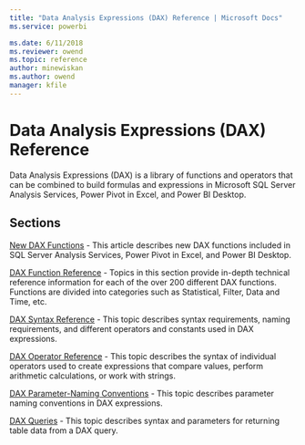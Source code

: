 ```yaml
---
title: "Data Analysis Expressions (DAX) Reference | Microsoft Docs"
ms.service: powerbi 

ms.date: 6/11/2018
ms.reviewer: owend
ms.topic: reference
author: minewiskan
ms.author: owend
manager: kfile
---
```

# Data Analysis Expressions (DAX) Reference
Data Analysis Expressions (DAX) is a library of functions and operators that can be combined to build formulas and expressions in Microsoft SQL Server Analysis Services, Power Pivot in Excel, and Power BI Desktop.  
  
## Sections  
[New DAX Functions](new-dax-functions.md) - This article describes new DAX functions included in SQL Server Analysis Services, Power Pivot in Excel, and Power BI Desktop.  
  
[DAX Function Reference](dax-function-reference.md) - Topics in this section provide in-depth technical reference information for each of the over 200 different DAX functions. Functions are divided into categories such as Statistical, Filter, Data and Time, etc.  
  
[DAX Syntax Reference](dax-syntax-reference.md) - This topic describes syntax requirements, naming requirements, and different operators and constants used in DAX expressions.  
  
[DAX Operator Reference](dax-operator-reference.md) - This topic describes the syntax of individual operators used to create expressions that compare values, perform arithmetic calculations, or work with strings.  
  
[DAX Parameter-Naming Conventions](dax-parameter-naming-conventions.md) - This topic describes parameter naming conventions in DAX expressions.  
  
[DAX Queries](dax-queries.md) - This topic describes syntax and parameters for returning table data from a DAX query.    
